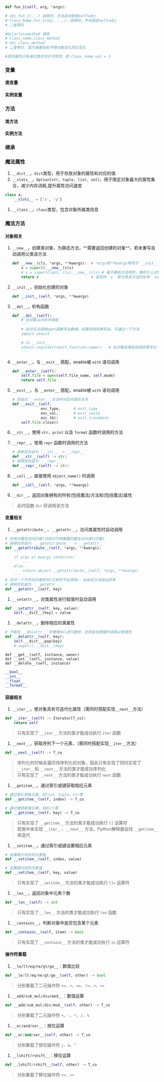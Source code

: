 

```python
def fun_1(self, arg, *args):

# obj.fun_1(...) 调用时，方法自动赋值self=obj
# Class_Name.fun_1(obj, ...)，调用时，手动指定self=obj
# 二者等价

#@claclassmethod 调用
# Class_name.class_method
# obj.class_method
# 二者等价，因为类属性和不随对象变化而比变化

#成员属性只有通过类访问才可修改，即 Class_name.val = 3
```

### 变量

#### 类变量

#### 实例变量

### 方法

#### 类方法

#### 实例方法

### 继承

### 魔法属性

1. `__dict__`，`dict`类型，用于存放对象的属性和对应的值
2. `__slots__`，`Option[str, tuple, list, set]`，用于限定对象最大的属性集合，减少内存消耗,提升属性访问速度
```python
class a:
    __slots__ = ['x', 'y']
```
1. `__class__`，`class`类型，包含对象所属类信息

### 魔法方法

#### 对象相关
1. `__new__`，创建类对象，为静态方法，^^需要返回创建的对象^^，若未重写自动调用父类该方法
    ```python
    def __new__(cls, *args, **kwargs):  # *args和**kwargs等同于`__init__`对应的形参
        x = super().__new__(cls)
        # x = super(Clazz, cls).__new__(cls) # 基于静态方法特性，等同于上述写法
        return x                        # 返回的 `x` 即为其余方法的形参 `self` 
    ```
2. `__init__`，初始化创建的对象
    ```python
    def __init__(self, *args, **kwargs)
    ```


5. `__del__`，析构函数
    ```python
    def __del__(self):
        # 将对象从内存中销毁
        '''                   
        # 此时无法调用open函数写出数据，如需完成结果写出，可通过一下方法
        import atexit

        # in __init__
        atexit.register(<exit_function_name>)   # 在对象结束前完成结果写出
        '''
    ```

3. `__enter__`，与 `__exit__` 搭配，enable被 `with` 语句调用
    ```python
    def __enter__(self):
        self.file = open(self.file_name, self.mode)
        return self.file
    ```
4. `__exit__`，与 `__enter__` 搭配，enable被 `with` 语句调用
    ```python
    # 完成在`__enter__`方法中对应内容的关闭
    def __exit__(self, 
                 exc_type,      # exit_type 
                 exc_val,       # exit_vaule
                 exc_tb):       # exit_traceback
        self.file.close()
    ```
5. `__str__`，使用 `str`、`print` 以及 `format` 函数时调用的方法
6. `__repr__`，使用 `repr` 函数时调用的方法
    ```python
    # 调用优先级为 `__str__ -> __repr__`
    def __str__(self) -> str:
    # 调用优先级为 `__repr__`
    def __repr__(self) -> str:
    ```
7. `__call__`，直接使用 `object_name()` 时调用
    ```python         
    def __call__(self, *args, **kwargs)
    ```

8. `__dir__`，返回对象拥有的所有(包括魔法)方法和(包括魔法)属性
> 此时函数 `dir` 将调用该方法

#### 变量相关

1. `__getattribute__`、`__getattr__`，访问类属性时自动调用
```python
# 作用为属性访问拦截(对部分不想暴露的属性访问进行拦截)
# 调用优先级为 `__getattribute__ -> __getattr__`
def __getattribute__(self, *args, **kwargs):
    '''
    if args or kwargs condition:
        ...
    else:
        return object.__getattribute__(self, *args, **kwargs)
    '''
# 访问一个不存在的属性时(已有时不会调用)，会由该方法抛出异常
# 调用优先级为 `__getattr__`
def __getattr__(self, key)
```
1. `__setattr__`，对类属性进行赋值时自动调用
```python
def __setattr__(self, key, value):
    self.__dict__[key] = value
```
1. `__delattr__`，删除相应的类属性
```python
# 不能在`__delattr__`中使用del进行删除，否则会无限循环调用以致饿死
def __delattr__(self, key):
    self.__dict__.pop(key)
    # super().__dict__(key)
```

```
def __get__(self, instance, owner)
def __set__(sefl, instance, value)
def __delete__(sefl, instance)
```

```python
__bool__
__int__
__float__
__format__
```


#### 容器相关

1. `__iter__`，使对象具有可迭代化属性（需同时搭配实现`__next__`方法）
```python
def __iter__(self) -> Iterator[T_co]:
    return self
```
> 只有实现了 `__iter__` 方法的类才能成功执行 `iter` 函数

1. `__next__`，获取序列下一个元素，（需同时搭配实现`__iter__`方法）
```python
def __next__(self) -> T_co
```
> 序列化的时候会遍历待序列化的对象，因此只有实现了同时实现了 `__iter__`和 `__next__` 方法的类才能成功序列化  
> 只有实现了 `__next__` 方法的类才能成功执行 `next` 函数

1. `__getitem__`，通过索引或键获取相应元素
```python
# 通过索引获取元素，如list、tuple、str等
def __getitem__(self, index) -> T_co

# 通过键获取值元素，如dict等
def __getitem__(self, key) -> T_co
```
> 只有实现了 `__getitem__` 方法的类才能成功执行 `[]` 运算符  
> 若类中未实现 `__iter__`、`__next__` 方法，Python解释器会找 `__getitem__` 来迭代

1. `__setitem__`，通过索引或键设置相应元素
```python
# 设置索引对应的元素值
def __setitem__(self, index, value)

# 设置键对应的元素值
def __setitem__(self, key, value)
```
> 只有实现了 `__setitem__` 方法的类才能成功执行 `[]=` 运算符

1. `__len__`，返回对象中元素个数
```python
def __len__(self) -> int
```
> 只有实现了 `__len__` 方法的类才能成功执行 `len` 函数

1. `__contains__`，判断对象中是否包含某个元素
```python
def __contains__(self, item) -> bool
```
> 只有实现了 `__contains__` 方法的类才能成功执行 `in` 运算符


#### 操作符重载

1. `__le/lt/eq/ne/gt/ge__`：数值比较
```python
def __le/lt/eq/ne/gt/ge__(self, other) -> bool
```
> 分别重载了二元操作符 `<=`、`<`、`==`、`!=`、`>`、`>=`

1. `__add/sub_mul/div/mod__`：数值运算
```python
def __add/sub_mul/div/mod__(self, other) -> T_co
```
> 分别重载了二元操作符 `+`、`-`、`*`、`/`、`%`
1. `__or/and/xor__`：按位运算
```python
def __or/and/xor__(self, other) -> T_co
```
> 分别重载了按位操作符 `|`、`&`、`^`
1. `__lshift/rshift__`：移位运算
```python
def __lshift/rshift__(self, other) -> T_co
```
> 分别重载了移位操作符 `<<`、`>>`


